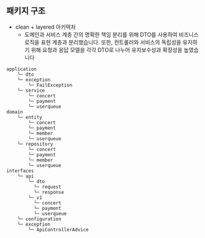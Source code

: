 ## 패키지 구조
* clean + layered 아키텍처
  * 도메인과 서비스 계층 간의 명확한 책임 분리를 위해 DTO를 사용하여 비즈니스 로직을 표현 계층과 분리했습니다. 또한, 컨트롤러와 서비스의 독립성을 유지하기 위해 요청과 응답 모델을 각각 DTO로 나누어 유지보수성과 확장성을 높였습니다


```shell
application
    └─ dto
    └─ exception
    	└─ FailException
    └─ service
    	└─ concert
    	└─ payment
    	└─ userqueue
domain
    └─ entity
    	└─ concert
    	└─ payment
    	└─ member
    	└─ userqueue
    └─ repository
    	└─ concert
    	└─ payment
    	└─ member
    	└─ userqueue
interfaces
    └─ api
        └─ dto
          └─ request
          └─ response
        └─ v1
          └─ concert
          └─ payment
          └─ userqueue
    └─ configuration
    └─ exception
        └─ ApiControllerAdvice
```

